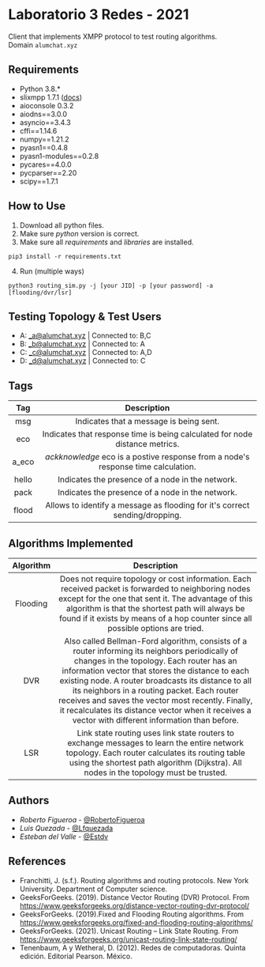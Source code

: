 # Laboratorio 3 Redes - 2021
Client that implements XMPP protocol to test routing algorithms.<br>
Domain `alumchat.xyz`


## Requirements
* Python 3.8.*
* slixmpp 1.7.1 ([docs](https://slixmpp.readthedocs.io/en/latest/))
* aioconsole 0.3.2
* aiodns==3.0.0
* asyncio==3.4.3
* cffi==1.14.6
* numpy==1.21.2
* pyasn1==0.4.8
* pyasn1-modules==0.2.8
* pycares==4.0.0
* pycparser==2.20
* scipy==1.7.1

## How to Use
1. Download all python files.
2. Make sure *python* version is correct.
3. Make sure all *requirements* and *libraries* are installed.
```
pip3 install -r requirements.txt
```
4. Run (multiple ways)
```
python3 routing_sim.py -j [your JID] -p [your password] -a [flooding/dvr/lsr]
```

## Testing Topology & Test Users
* A: _a@alumchat.xyz | Connected to: B,C
* B: _b@alumchat.xyz | Connected to: A
* C: _c@alumchat.xyz | Connected to: A,D
* D: _d@alumchat.xyz | Connected to: C

## Tags
Tag | Description |
:---: | :---: |
msg | Indicates that a message is being sent. |
eco | Indicates that response time is being calculated for node distance metrics. |
a_eco | *ackknowledge* eco is a postive response from a node's response time calculation. |
hello | Indicates the presence of a node in the network. |
pack | Indicates the presence of a node in the network. |
flood | Allows to identify a message as flooding for it's correct sending/dropping. |

## Algorithms Implemented
Algorithm | Description |
:---: | :---: |
Flooding | Does not require topology or cost information. Each received packet is forwarded to neighboring nodes except for the one that sent it. The advantage of this algorithm is that the shortest path will always be found if it exists by means of a hop counter since all possible options are tried. |
DVR | Also called Bellman-Ford algorithm, consists of a router informing its neighbors periodically of changes in the topology. Each router has an information vector that stores the distance to each existing node. A router broadcasts its distance to all its neighbors in a routing packet. Each router receives and saves the vector most recently. Finally, it recalculates its distance vector when it receives a vector with different information than before. |
LSR | Link state routing uses link state routers to exchange messages to learn the entire network topology. Each router calculates its routing table using the shortest path algorithm (Dijkstra). All nodes in the topology must be trusted. |

## Authors
- *Roberto Figueroa* - [@RobertoFigueroa](https://github.com/RobertoFigueroa)
- *Luis Quezada* - [@Lfquezada](https://github.com/Lfquezada)
- *Esteban del Valle* - [@Estdv](https://github.com/Estdv)

## References
* Franchitti, J. (s.f.). Routing algorithms and routing protocols. New York University. Department of Computer science.  
* GeeksForGeeks. (2019). Distance Vector Routing (DVR) Protocol. From https://www.geeksforgeeks.org/distance-vector-routing-dvr-protocol/
* GeeksForGeeks. (2019).Fixed and Flooding Routing algorithms. From https://www.geeksforgeeks.org/fixed-and-flooding-routing-algorithms/
* GeeksForGeeks. (2021). Unicast Routing – Link State Routing. From https://www.geeksforgeeks.org/unicast-routing-link-state-routing/
* Tenenbaum, A y Wetheral, D. (2012). Redes de computadoras. Quinta edición. Editorial Pearson. México.
